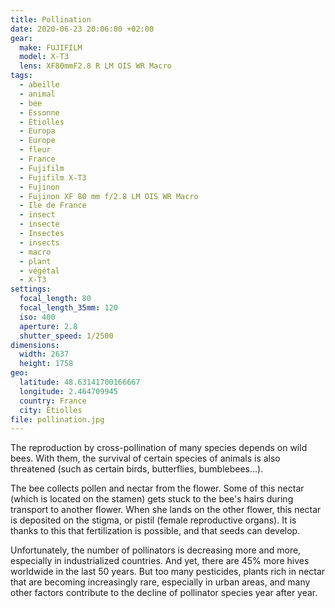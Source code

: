 ```yaml
---
title: Pollination
date: 2020-06-23 20:06:00 +02:00
gear:
  make: FUJIFILM
  model: X-T3
  lens: XF80mmF2.8 R LM OIS WR Macro
tags:
  - abeille
  - animal
  - bee
  - Essonne
  - Étiolles
  - Europa
  - Europe
  - fleur
  - France
  - Fujifilm
  - Fujifilm X-T3
  - Fujinon
  - Fujinon XF 80 mm f/2.8 LM OIS WR Macro
  - Ile de France
  - insect
  - insecte
  - Insectes
  - insects
  - macro
  - plant
  - végétal
  - X-T3
settings:
  focal_length: 80
  focal_length_35mm: 120
  iso: 400
  aperture: 2.8
  shutter_speed: 1/2500
dimensions:
  width: 2637
  height: 1758
geo:
  latitude: 48.63141700166667
  longitude: 2.464709945
  country: France
  city: Étiolles
file: pollination.jpg
---
```


The reproduction by cross-pollination of many species depends on wild bees. With them, the survival of certain species of animals is also threatened (such as certain birds, butterflies, bumblebees...).

The bee collects pollen and nectar from the flower. Some of this nectar (which is located on the stamen) gets stuck to the bee's hairs during transport to another flower.  When she lands on the other flower, this nectar is deposited on the stigma, or pistil (female reproductive organs).   It is thanks to this that fertilization is possible, and that seeds can develop.

Unfortunately, the number of pollinators is decreasing more and more, especially in industrialized countries. And yet, there are 45% more hives worldwide in the last 50 years. But too many pesticides, plants rich in nectar that are becoming increasingly rare, especially in urban areas, and many other factors contribute to the decline of pollinator species year after year.
